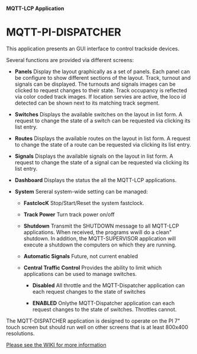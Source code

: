 #### MQTT-LCP Application

# MQTT-PI-DISPATCHER

This application presents an GUI interface to control trackside devices.

Several functions are provided via different screens:

* **Panels** Display the layout graphically as a set of panels.  Each panel can be configure to show different sections of the layout.  Track, turnout and signals can be displayed.  The turnouts and signals images can be clicked to request changes to their state.  Track occupancy is reflected via color coded track images.  If location servies are active, the loco id detected can be shown next to its matching track segment.

* **Switches** Displays the available switches on the layout in list form.  A request to change the state of a switch can be requested via clicking its list entry.

* **Routes** Displays the available routes on the layout in list form.  A request to change the state of a route can be requested via clicking its list entry.

* **Signals** Displays the available signals on the layout in list form.  A request to change the state of a signal can be requested via clicking its list entry.

* **Dashboard** Displays the status the all the MQTT-LCP applications.

* **System** Sereral system-wide setting can be managed:

    * **FastclocK** Stop/Start/Reset the system fastclock.

    * **Track Power** Turn track power on/off

    * **Shutdown** Transmit the SHUTDOWN message to all MQTT-LCP applications.  When received, the programs wwill do a clean" shutdown.  In addition, the MQTT-SUPERVISOR application will execute a shutdown the computers on which they are running.


    * **Automatic Signals** Future, not current enabled

    * **Central Traffic Control** Provides the ability to limit which applications can be used to manage switches.

        * **Disabled** All throttle and the MQTT-Dispatcher application can each request changes to the  state of switches

        * **ENABLED** Onlythe MQTT-Dispatcher application can each request changes to the  state of switches.  Throttles cannot.

The MQTT-DISPATCHER application is designed to operate on the PI 7" touch screen but should run well on other screens that is at least 800x400 resolutions.

[Please see the WIKI for more information](https://github.com/rphughespa/mqtt-lcp/wiki)
